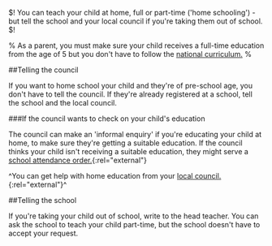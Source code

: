$! You can teach your child at home, full or part-time ('home schooling') - but tell the school and your local council if you're taking them out of school. $!

% As a parent, you must  make sure your child receives a full-time education from the age of 5 but you don't have to follow the [national curriculum.](/national-curriculum "National curriculum") %

##Telling the council

If you want to home school your child and they're of pre-school age, you don't have to tell the council. If they're already registered at a school, tell the school and the local council.

###If the council wants to check on your child's education

The council can make an 'informal enquiry' if you're educating your child at home, to make sure they're getting a suitable education. If the council thinks your child isn't receiving a suitable education, they might serve a [school attendance order.](http://www.legislation.gov.uk/ukpga/1996/56/part/VI/chapter/II/crossheading/school-attendance-orders "School attendance order"){:rel="external"}

^You can get help with home education from your [local council.](http://local.direct.gov.uk/LDGRedirect/Start.do?mode=1 "Contact your council"){:rel="external"}^

##Telling the school

If you're taking your child out of school, write to the head teacher. You can ask the school to teach your child part-time, but the school doesn't have to accept your request.
